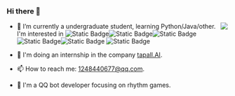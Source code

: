 ### Hi there 👋

<img align="right" src="https://github-readme-stats.vercel.app/api?username=MuuuShin&show_icons=true&icon_color=CE1D2D&text_color=718096&bg_color=ffffff&hide_title=true" />

- 🌱 I’m currently a undergraduate student, learning Python/Java/other. I'm interested in ![Static Badge](https://img.shields.io/badge/Java-ok-1)![Static Badge](https://img.shields.io/badge/Python-ok-1)![Static Badge](https://img.shields.io/badge/C%2FC%2B%2B-learning-yellow)![Static Badge](https://img.shields.io/badge/SQL-learning-yellow)![Static Badge](https://img.shields.io/badge/assembly-beginner-green)
![Static Badge](https://img.shields.io/badge/verilog-beginner-green)

- 👯 I'm doing an internship in the company [tapall.AI](https://tapall.ai/).

- 📫 How to reach me: 1248440677@qq.com. 

- 🤖 I'm a QQ bot developer focusing on rhythm games.

<!--
**MuuuShin/MuuuShin** is a ✨ _special_ ✨ repository because its `README.md` (this file) appears on your GitHub profile.

Here are some ideas to get you started:

- 🔭 I’m currently working on ...
- 🌱 I’m currently learning ...
- 👯 I’m looking to collaborate on ...
- 🤔 I’m looking for help with ...
- 💬 Ask me about ...
- 📫 How to reach me: ...
- 😄 Pronouns: ...
- ⚡ Fun fact: ...
-->
